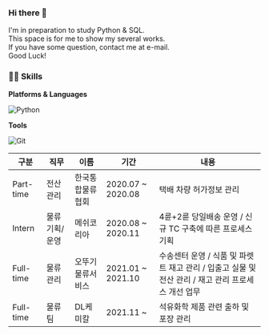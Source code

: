 ### Hi there 👋

I'm in preparation to study Python & SQL.\
This space is for me to show my several works.\
If you have some question, contact me at e-mail.\
Good Luck!

### 🐱‍🐉 Skills
**Platforms & Languages**

![Python](http://img.shields.io/badge/-Python-3776AB?style=flat-square&logo=Python&logoColor=white)

**Tools**

![Git](http://img.shields.io/badge/-Git-F05032?style=flat-square&logo=Git&logoColor=white)

| 구분 | 직무 | 이름 |  기간 | 내용 |
| ---- | ---- | ---- | ----------- | ----- |
| Part-time | 전산관리 | 한국통합물류협회 | 2020.07 ~ 2020.08 | 택배 차량 허가정보 관리 |
| Intern | 물류기획/운영 | 메쉬코리아 | 2020.08 ~ 2020.11 | 4륜+2륜 당일배송 운영 / 신규 TC 구축에 따른 프로세스 기획 |
| Full-time | 물류관리 | 오뚜기물류서비스 | 2021.01 ~ 2021.10 | 수송센터 운영 / 식품 및 파렛트 재고 관리 / 입출고 실물 및 전산 관리 / 재고 관리 프로세스 개선 업무 |
| Full-time | 물류팀 | DL케미칼 | 2021.11 ~ | 석유화학 제품 관련 출하 및 포장 관리 |
